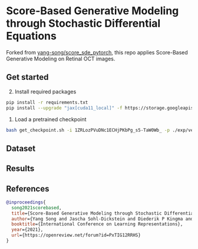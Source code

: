 # Score-Based Generative Modeling through Stochastic Differential Equations

Forked from [yang-song/score_sde_pytorch](https://github.com/yang-song/score_sde_pytorch), this repo applies 
Score-Based Generative Modeling on Retinal OCT images.

## Get started

2. Install required packages
```bash
pip install -r requirements.txt
pip install --upgrade "jax[cuda11_local]" -f https://storage.googleapis.com/jax-releases/jax_cuda_releases.html
```

1. Load a pretrained checkpoint
```bash
bash get_checkpoint.sh -i 1ZRLozPVuDNc1ECHjPKbPg_s5-TaW0Wb_ -p ./exp/ve/mnist_ncsnpp/checkpoint.pth
```

## Dataset



## Results



## References

```bib
@inproceedings{
  song2021scorebased,
  title={Score-Based Generative Modeling through Stochastic Differential Equations},
  author={Yang Song and Jascha Sohl-Dickstein and Diederik P Kingma and Abhishek Kumar and Stefano Ermon and Ben Poole},
  booktitle={International Conference on Learning Representations},
  year={2021},
  url={https://openreview.net/forum?id=PxTIG12RRHS}
}
```

